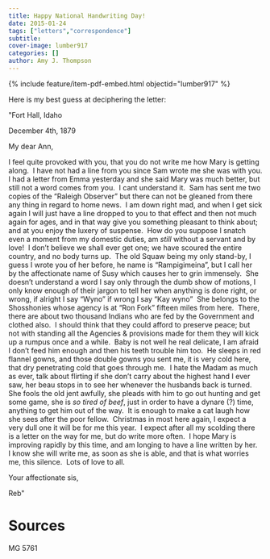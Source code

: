 ```yaml
---
title: Happy National Handwriting Day!
date: 2015-01-24
tags: ["letters","correspondence"]
subtitle: 
cover-image: lumber917
categories: []
author: Amy J. Thompson
---
```


{% include feature/item-pdf-embed.html objectid="lumber917" %}

Here is my best guess at deciphering the letter:

"Fort Hall, Idaho

December 4th, 1879

My dear Ann,

I feel quite provoked with you, that you do not write me how Mary is getting along.  I have not had a line from you since Sam wrote me she was with you. I had a letter from Emma yesterday and she said Mary was much better, but still not a word comes from you.  I cant understand it.  Sam has sent me two copies of the “Raleigh Observer” but there can not be gleaned from there any thing in regard to home news.  I am down right mad, and when I get sick again I will just have a line dropped to you to that effect and then not much again for ages, and in that way give you something pleasant to think about; and at you enjoy the luxery of suspense.  How do you suppose I snatch even a moment from my domestic duties, am *still* without a servant and by love!  I don’t believe we shall ever get one; we have scoured the entire country, and no body turns up.  The old Squaw being my only stand-by, I guess I wrote you of her before, he name is “Rampigimeina”, but I call her by the affectionate name of Susy which causes her to grin immensely.  She doesn’t understand a word I say only through the dumb show of motions, I only know enough of their jargon to tell her when anything is done right, or wrong, if alright I say “Wyno” if wrong I say “Kay wyno”  She belongs to the Shosshonies whose agency is at “Ron Fork” fifteen miles from here.  There, there are about two thousand Indians who are fed by the Government and clothed also.  I should think that they could afford to preserve peace; but not with standing all the Agencies & provisions made for them they will kick up a rumpus once and a while.  Baby is not well he real delicate, I am afraid I don’t feed him enough and then his teeth trouble him too.  He sleeps in red flannel gowns, and those double gowns you sent me, it is very cold here, that dry penetrating cold that goes through me.  I hate the Madam as much as ever, talk about flirting if she don’t carry about the highest hand I ever saw, her beau stops in to see her whenever the husbands back is turned.  She fools the old jent awfully, she pleads with him to go out hunting and get some game, she is *so tired of beef*, just in order to have a dynare (?) time, anything to get him out of the way.  It is enough to make a cat laugh how she sees after the poor fellow.  Christmas in most here again, I expect a very dull one it will be for me this year.  I expect after all my scolding there is a letter on the way for me, but do write more often.  I hope Mary is improving rapidly by this time, and am longing to have a line written by her.  I know she will write me, as soon as she is able, and that is what worries me, this silence.  Lots of love to all.

Your affectionate sis,

Reb"

# Sources

MG 5761